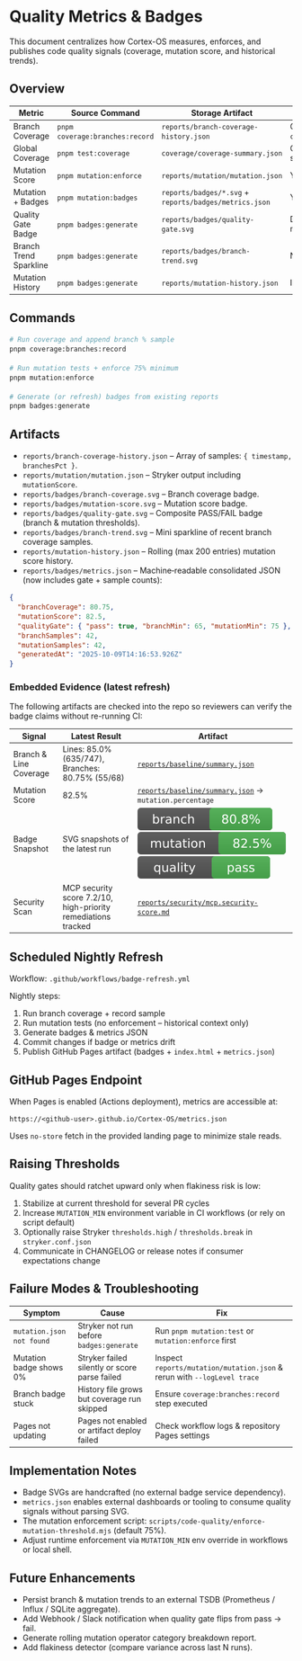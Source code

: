 # Quality Metrics & Badges

This document centralizes how Cortex-OS measures, enforces, and publishes code quality
signals (coverage, mutation score, and historical trends).

## Overview

| Metric              | Source Command                              | Storage Artifact                                   | Enforced? | Threshold |
|---------------------|----------------------------------------------|----------------------------------------------------|-----------|-----------|
| Branch Coverage     | `pnpm coverage:branches:record`              | `reports/branch-coverage-history.json`             | Gate via `coverage:branches:enforce` | Default 65% (raise incrementally) |
| Global Coverage     | `pnpm test:coverage`                         | `coverage/coverage-summary.json`                   | CI (explicit thresholds in scripts) | 90% lines/branches/functions |
| Mutation Score      | `pnpm mutation:enforce`                      | `reports/mutation/mutation.json`                   | Yes (`MUTATION_MIN`) | 75% |
| Mutation + Badges   | `pnpm mutation:badges`                       | `reports/badges/*.svg` + `reports/badges/metrics.json` | Yes (same) | 75% |
| Quality Gate Badge  | `pnpm badges:generate`                       | `reports/badges/quality-gate.svg`                     | Derived (branch >=65 & mutation >=75) | N/A |
| Branch Trend Sparkline | `pnpm badges:generate`                   | `reports/badges/branch-trend.svg`                     | No (visual) | N/A |
| Mutation History    | `pnpm badges:generate`                       | `reports/mutation-history.json`                       | Informational | N/A |

## Commands

```bash
# Run coverage and append branch % sample
pnpm coverage:branches:record

# Run mutation tests + enforce 75% minimum
pnpm mutation:enforce

# Generate (or refresh) badges from existing reports
pnpm badges:generate
```

## Artifacts

- `reports/branch-coverage-history.json` – Array of samples: `{ timestamp, branchesPct }`.
- `reports/mutation/mutation.json` – Stryker output including `mutationScore`.
- `reports/badges/branch-coverage.svg` – Branch coverage badge.
- `reports/badges/mutation-score.svg` – Mutation score badge.
- `reports/badges/quality-gate.svg` – Composite PASS/FAIL badge (branch & mutation thresholds).
- `reports/badges/branch-trend.svg` – Mini sparkline of recent branch coverage samples.
- `reports/mutation-history.json` – Rolling (max 200 entries) mutation score history.
- `reports/badges/metrics.json` – Machine‑readable consolidated JSON (now includes gate + sample counts):

```json
{
  "branchCoverage": 80.75,
  "mutationScore": 82.5,
  "qualityGate": { "pass": true, "branchMin": 65, "mutationMin": 75 },
  "branchSamples": 42,
  "mutationSamples": 42,
  "generatedAt": "2025-10-09T14:16:53.926Z"
}
```

### Embedded Evidence (latest refresh)

The following artifacts are checked into the repo so reviewers can verify the badge claims without re-running CI:

| Signal | Latest Result | Artifact |
| --- | --- | --- |
| Branch & Line Coverage | Lines: 85.0% (635/747), Branches: 80.75% (55/68) | [`reports/baseline/summary.json`](../reports/baseline/summary.json) |
| Mutation Score | 82.5% | [`reports/baseline/summary.json`](../reports/baseline/summary.json) → `mutation.percentage` |
| Badge Snapshot | SVG snapshots of the latest run | ![Branch coverage badge](../reports/badges/branch-coverage.svg) ![Mutation score badge](../reports/badges/mutation-score.svg) ![Quality gate badge](../reports/badges/quality-gate.svg) |
| Security Scan | MCP security score 7.2/10, high-priority remediations tracked | [`reports/security/mcp.security-score.md`](../reports/security/mcp.security-score.md) |

## Scheduled Nightly Refresh

Workflow: `.github/workflows/badge-refresh.yml`

Nightly steps:
1. Run branch coverage + record sample
2. Run mutation tests (no enforcement – historical context only)
3. Generate badges & metrics JSON
4. Commit changes if badge or metrics drift
5. Publish GitHub Pages artifact (badges + `index.html` + `metrics.json`)

## GitHub Pages Endpoint

When Pages is enabled (Actions deployment), metrics are accessible at:

```text
https://<github-user>.github.io/Cortex-OS/metrics.json
```

Uses `no-store` fetch in the provided landing page to minimize stale reads.

## Raising Thresholds

Quality gates should ratchet upward only when flakiness risk is low:

1. Stabilize at current threshold for several PR cycles
2. Increase `MUTATION_MIN` environment variable in CI workflows (or rely on script default)
3. Optionally raise Stryker `thresholds.high` / `thresholds.break` in `stryker.conf.json`
4. Communicate in CHANGELOG or release notes if consumer expectations change

## Failure Modes & Troubleshooting

| Symptom | Cause | Fix |
|---------|-------|-----|
| `mutation.json not found` | Stryker not run before `badges:generate` | Run `pnpm mutation:test` or `mutation:enforce` first |
| Mutation badge shows 0% | Stryker failed silently or score parse failed | Inspect `reports/mutation/mutation.json` & rerun with `--logLevel trace` |
| Branch badge stuck | History file grows but coverage run skipped | Ensure `coverage:branches:record` step executed |
| Pages not updating | Pages not enabled or artifact deploy failed | Check workflow logs & repository Pages settings |

## Implementation Notes

- Badge SVGs are handcrafted (no external badge service dependency).
- `metrics.json` enables external dashboards or tooling to consume quality signals without parsing SVG.
- The mutation enforcement script: `scripts/code-quality/enforce-mutation-threshold.mjs` (default 75%).
- Adjust runtime enforcement via `MUTATION_MIN` env override in workflows or local shell.

## Future Enhancements

- Persist branch & mutation trends to an external TSDB (Prometheus / Influx / SQLite aggregate).
- Add Webhook / Slack notification when quality gate flips from pass -> fail.
- Generate rolling mutation operator category breakdown report.
- Add flakiness detector (compare variance across last N runs).
